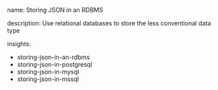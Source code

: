 name: Storing JSON in an RDBMS

description: Use relational databases to store the less conventional data type

insights:
  - storing-json-in-an-rdbms
  - storing-json-in-postgresql
  - storing-json-in-mysql
  - storing-json-in-mssql
